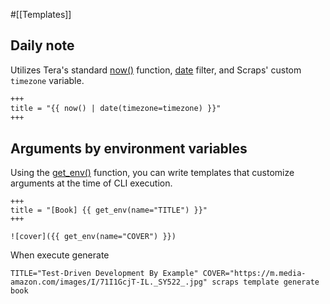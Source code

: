 #[[Templates]]

## Daily note
Utilizes Tera's standard [now()](https://keats.github.io/tera/docs/#now) function, [date](https://keats.github.io/tera/docs/#date) filter, and Scraps' custom `timezone` variable.

```md
+++
title = "{{ now() | date(timezone=timezone) }}"
+++
```

## Arguments by environment variables
Using the [get_env()](https://keats.github.io/tera/docs/#get-env) function, you can write templates that customize arguments at the time of CLI execution.

```
+++
title = "[Book] {{ get_env(name="TITLE") }}"
+++

![cover]({{ get_env(name="COVER") }})
```

When execute generate
```
TITLE="Test-Driven Development By Example" COVER="https://m.media-amazon.com/images/I/71I1GcjT-IL._SY522_.jpg" scraps template generate book
```